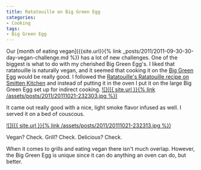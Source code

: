 ```yaml
---
title: Ratatouille on Big Green Egg
categories:
- Cooking
tags:
- Big Green Egg
---
```


Our [month of eating vegan]({{site.url}}{% link _posts/2011/2011-09-30-30-day-vegan-challenge.md %}) has a lot of new challenges. One of the biggest is what to do with my cherished Big Green Egg's. I liked that ratatouille is naturally vegan, and it seemed that cooking it on the [Big Green Egg](http://biggreenegg.com/) would be really good. I followed the [Ratatouille's Ratatouille recipe on Smitten Kitchen](http://smittenkitchen.com/2007/07/rat-a-too-ee-for-you-ee/) and instead of putting it in the oven I put it on the large Big Green Egg set up for indirect cooking.
[![]({{ site.url }}{% link /assets/posts/2011/20111021-232303.jpg %})](http://thingelstad.com/s/ratatouille-on-big-green-egg/20111021-232303-jpg/img)

It came out really good with a nice, light smoke flavor infused as well. I served it on a bed of couscous.

[![]({{ site.url }}{% link /assets/posts/2011/20111021-232313.jpg %})](http://thingelstad.com/s/ratatouille-on-big-green-egg/20111021-232313-jpg/img)

Vegan? Check. Grill? Check. Delicious? Check.

When it comes to grills and eating vegan there isn't much overlap. However, the Big Green Egg is unique since it can do anything an oven can do, but better.

